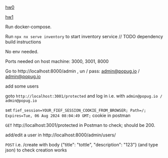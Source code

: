 [hw0](docs/homework0/homework0.md)

[hw1](docs/homework1/README.md)

Run docker-compose.

Run `npx nx serve inventory` to start inventory service // TODO dependency build instructions

No env needed.

Ports needed on host machine: 3000, 3001, 8000

Go to http://localhost:8000/admin , un / pass: admin@popug.io / admin@popug.io

add some users

goto `http://localhost:3001/protected` and log in i.e. with `admin@popug.io / admin@popug.io`

set `fief_session=YOUR_FIEF_SESSION_COOKIE_FROM_BROWSER; Path=/; Expires=Tue, 06 Aug 2024 08:04:49 GMT;` cookie in postman

`GET` http://localhost:3001/protected in Postman to check; should be 200.

add/edit a user in http://localhost:8000/admin/users/

`POST` i.e. /create with body {"title": "tottle", "description": "123"} (and type json) to check creation works
